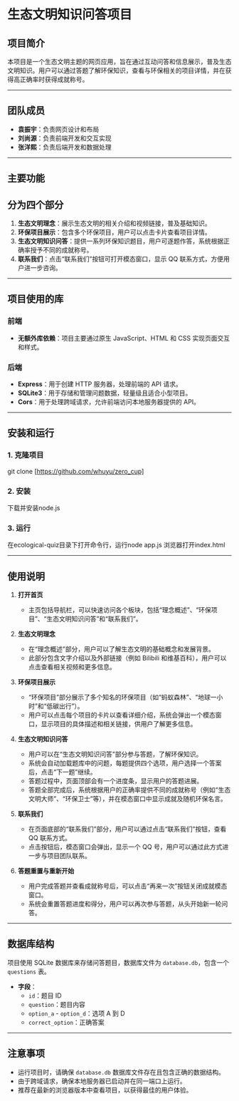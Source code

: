 # 生态文明知识问答项目

## 项目简介
本项目是一个生态文明主题的网页应用，旨在通过互动问答和信息展示，普及生态文明知识。用户可以通过答题了解环保知识，查看与环保相关的项目详情，并在获得高正确率时获得成就称号。

---

## 团队成员
- **袁振宇**：负责网页设计和布局
- **刘尚源**：负责前端开发和交互实现
- **张洋熙**：负责后端开发和数据处理

---

## 主要功能
## 分为四个部分
1. **生态文明理念**：展示生态文明的相关介绍和视频链接，普及基础知识。
2. **环保项目展示**：包含多个环保项目，用户可以点击卡片查看项目详情。
3. **生态文明知识问答**：提供一系列环保知识题目，用户可逐题作答，系统根据正确率授予不同的成就称号。
4. **联系我们**：点击“联系我们”按钮可打开模态窗口，显示 QQ 联系方式，方便用户进一步咨询。

---

## 项目使用的库
### 前端
- **无额外库依赖**：项目主要通过原生 JavaScript、HTML 和 CSS 实现页面交互和样式。

### 后端
- **Express**：用于创建 HTTP 服务器，处理前端的 API 请求。
- **SQLite3**：用于存储和管理问题数据，轻量级且适合小型项目。
- **Cors**：用于处理跨域请求，允许前端访问本地服务器提供的 API。

---

## 安装和运行
### 1. 克隆项目

git clone [https://github.com/whuyu/zero_cup]

### 2. 安装
下载并安装node.js

### 3. 运行
在ecological-quiz目录下打开命令行，运行node app.js
浏览器打开index.html

---

## 使用说明
1. **打开首页**
   - 主页包括导航栏，可以快速访问各个板块，包括“理念概述”、“环保项目”、“生态文明知识问答”和“联系我们”。

2. **生态文明理念**
   - 在“理念概述”部分，用户可以了解生态文明的基础概念和发展背景。
   - 此部分包含文字介绍以及外部链接（例如 Bilibili 和维基百科），用户可以点击查看相关视频和更多信息。

3. **环保项目展示**
   - “环保项目”部分展示了多个知名的环保项目（如“蚂蚁森林”、“地球一小时”和“低碳出行”）。
   - 用户可以点击每个项目的卡片以查看详细介绍，系统会弹出一个模态窗口，显示项目的具体描述和相关链接，供用户了解更多信息。

4. **生态文明知识问答**
   - 用户可以在“生态文明知识问答”部分参与答题，了解环保知识。
   - 系统会自动加载题库中的问题，每题提供四个选项，用户选择一个答案后，点击“下一题”继续。
   - 答题过程中，页面顶部会有一个进度条，显示用户的答题进展。
   - 答题全部完成后，系统根据用户的正确率提供不同的成就称号（例如“生态文明大师”、“环保卫士”等），并在模态窗口中显示成就及随机环保名言。

5. **联系我们**
   - 在页面底部的“联系我们”部分，用户可以通过点击“联系我们”按钮，查看 QQ 联系方式。
   - 点击按钮后，模态窗口会弹出，显示一个 QQ 号，用户可以通过此方式进一步与项目团队联系。

6. **答题重置与重新开始**
   - 用户完成答题并查看成就称号后，可以点击“再来一次”按钮关闭成就模态窗口。
   - 系统会重置答题进度和得分，用户可以再次参与答题，从头开始新一轮问答。

---
## 数据库结构
项目使用 SQLite 数据库来存储问答题目，数据库文件为 `database.db`，包含一个 `questions` 表。
- **字段**：
  - `id`：题目 ID
  - `question`：题目内容
  - `option_a` - `option_d`：选项 A 到 D
  - `correct_option`：正确答案

---

## 注意事项
- 运行项目时，请确保 `database.db` 数据库文件存在且包含正确的数据结构。
- 由于跨域请求，确保本地服务器已启动并在同一端口上运行。
- 推荐在最新的浏览器版本中查看项目，以获得最佳的用户体验。
